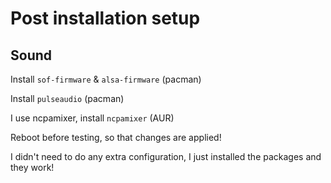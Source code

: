 # Post installation setup

## Sound

Install `sof-firmware` & `alsa-firmware` (pacman)

Install `pulseaudio` (pacman)

I use ncpamixer, install `ncpamixer` (AUR)

Reboot before testing, so that changes are applied!

I didn't need to do any extra configuration, I just installed the packages and they work!
